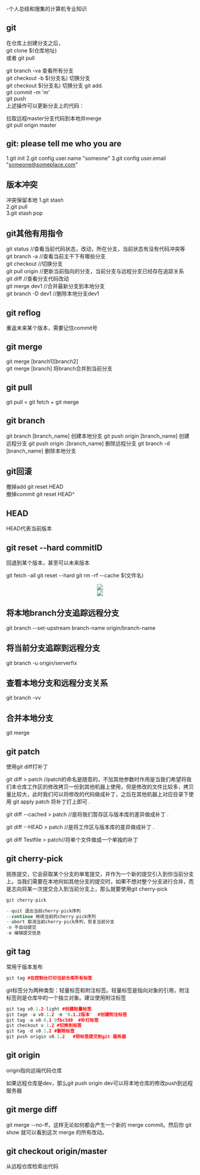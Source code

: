 -个人总结和搜集的计算机专业知识

## git 

在仓库上创建分支之后，  
git clone $(仓库地址)   
或者 git pull  

git branch -va 查看所有分支  
git checkout -b $(分支名) 切换分支  
git checkout $(分支名) 切换分支
git add.   
git commit -m 'm'  
git push  
上述操作可以更新分支上的代码：  


拉取远程master分支代码到本地并merge  
git pull origin master


## git: please tell me who you are
1.git init
2.git config user.name "someone"
3.git config user.email "someone@someplace.com"

## 版本冲突
冲突保留本地
1.git stash  
2.git pull  
3.git stash pop  
## git其他有用指令
git status //查看当前代码状态，改动，所在分支，当前状态有没有代码冲突等  
git branch -a //查看当前主干下有哪些分支  
git checkout //切换分支  
git pull origin //更新当前指向的分支，当前分支与远程分支已经存在追踪关系  
git diff //查看分支代码改动  
git merge dev1  //合并最新分支到本地分支  
git branch -D dev1 //删除本地分支dev1  

## git reflog
重返未来某个版本，需要记住commit号  

## git merge
git merge [branch1][branch2]  
git merge [branch] 将branch合并到当前分支  

## git pull
git pull  = git fetch + git merge

## git branch
git branch [branch_name] 创建本地分支
git push origin [branch_name] 创建远程分支
git push origin :[branch_name] 删除远程分支
git branch -d [branch_name] 删除本地分支

## git回滚
撤掉add git reset HEAD  
撤掉commit git reset HEAD^  


## HEAD
HEAD代表当前版本  

##  git reset --hard commitID
回退到某个版本，甚至可以未来版本  

git fetch -all
git reset --hard
git rm -rf --cache $(文件名)

<center>
    <img src="https://img-blog.csdn.net/20171209154436088?watermark/2/text/aHR0cDovL2Jsb2cuY3Nkbi5uZXQvZ2FpYmlhbjA4MjM=/font/5a6L5L2T/fontsize/400/fill/I0JBQkFCMA==/dissolve/70/gravity/SouthEast"/>
</center>


<center>
    <img src="https://img-blog.csdn.net/20171209154531188?watermark/2/text/aHR0cDovL2Jsb2cuY3Nkbi5uZXQvZ2FpYmlhbjA4MjM=/font/5a6L5L2T/fontsize/400/fill/I0JBQkFCMA==/dissolve/70/gravity/SouthEast"/>
</center>


## 将本地branch分支追踪远程分支
git branch --set-upstream branch-name origin/branch-name
## 将当前分支追踪到远程分支
git branch -u origin/serverfix
## 查看本地分支和远程分支关系
git branch -vv

## 合并本地分支
git merge

## git patch
使用git diff打补丁

git diff > patch //patch的命名是随意的，不加其他参数时作用是当我们希望将我们本仓库工作区的修改拷贝一份到其他机器上使用，但是修改的文件比较多，拷贝量比较大，此时我们可以将修改的代码做成补丁，之后在其他机器上对应目录下使用 git apply patch 将补丁打上即可 . 

git diff --cached > patch //是将我们暂存区与版本库的差异做成补丁 . 

git diff --HEAD > patch //是将工作区与版本库的差异做成补丁 . 

git diff Testfile > patch//将单个文件做成一个单独的补丁


## git cherry-pick

挑拣提交，它会获取某个分支的单笔提交，并作为一个新的提交引入到你当前分支上。当我们需要在本地何如其他分支的提交时，如果不想对整个分支进行合并，而是志向将某一次提交合入到当前分支上，那么就要使用git cherry-pick

```C++
git cherry-pick

--quit 退出当前cherry-pick序列
--continue 继续当前的cherry-pick序列
--abort 取消当前cherry-pick序列，恢复当前分支
-n 不自动提交
-e 编辑提交信息
```

## git tag

常用于版本发布

```C++
git tag #在控制台打印当前仓库所有标签
```

git标签分为两种类型：轻量标签和附注标签。轻量标签是指向对象的引用，附注标签则是仓库中的一个独立对象。建议使用附注标签



```C++
git tag v0.1.2-light #创建轻量标签
git tage -a v0.1.2 -m '0.1.2版本'  #创建附注标签
git tag -a v0.0.1 9fbc3d0  #补打标签
git checkout v.1.2 #切换到标签
git tag -d v0.1.2 #删除标签
git push origin v0.1.2	 #将标签提交到git 服务器
```



## git origin

origin指向远端代码仓库

如果远程仓库是dev，那么git push origin dev可以将本地仓库的修改push到远程服务器



## git merge diff
git merge --no-ff，这样无论如何都会产生一个新的 merge commit。然后你 git show <merge-commit-sha1> 就可以看到这次 merge 的所有改动。  
    
## git checkout origin/master
从远程仓库检索出代码
